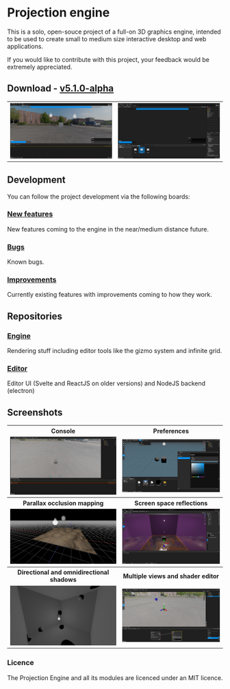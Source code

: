 # Projection engine
This is a solo, open-souce project of a full-on 3D graphics engine, intended to be used to create small to medium size interactive desktop and web applications. 

If you would like to contribute with this project, your feedback would be extremely appreciated.

 
## Download - [v5.1.0-alpha](https://github.com/projection-engine/editor/releases/tag/v5.1.0-alpha)
<table>
    <tr>
        <th>
           <img src="https://raw.githubusercontent.com/projection-engine/.github/main/v2.4.0-alpha/v4.0.0/v5.1.0/v5.1.0-sample1.png"/> 
        </th>
        <th>
           <img src="https://raw.githubusercontent.com/projection-engine/.github/main/v2.4.0-alpha/v4.0.0/v5.1.0/v5.1.0-sample2.png.png"/> 
        </th>
    </tr>
</table>

## Development
You can follow the project development via the following boards:

### [New features](https://github.com/orgs/projection-engine/projects/6)
New features coming to the engine in the near/medium distance future.

### [Bugs](https://github.com/orgs/projection-engine/projects/5)
Known bugs.

### [Improvements](https://github.com/orgs/projection-engine/projects/4)
Currently existing features with improvements coming to how they work.

## Repositories

### [Engine](https://github.com/projection-engine/engine)
Rendering stuff including editor tools like the gizmo system and infinite grid.

### [Editor](https://github.com/projection-engine/editor)
Editor UI (Svelte and ReactJS on older versions) and NodeJS backend (electron)

## Screenshots
<table>
    <tr>
        <th>
            Console
        </th>
        <th>
            Preferences
        </th>
    </tr>
    <tr>
        <td>
            <img src="https://github.com/projection-engine/.github/blob/main/v2.4.0-alpha/console.png?raw=true" alt="Console"/>
        </td>
        <td>
            <img src="https://github.com/projection-engine/.github/blob/main/v2.4.0-alpha/background.png?raw=true" alt="Background"/>                                                             
        </td>
    </tr>
    <tr>
        <th> 
            Parallax occlusion mapping 
        </th>
        <th>
            Screen space reflections          
        </th>
    </tr>
    <tr>
        <td>
          <img src="https://github.com/projection-engine/.github/blob/main/True parallax.png?raw=true"  title="Parallax occlusion mapping" alt="demo"/> 
        </td>
        <td>
           <img src="https://github.com/projection-engine/.github/blob/main/development/SSR-3.png?raw=true" alt="Editor material"/>                                                 
        </td>
    </tr>
    <tr>
        <th> 
           Directional and omnidirectional shadows   
        </th>
        <th>
            Multiple views and shader editor
        </th>
    </tr>
    <tr>
        <td>
         <img src="https://github.com/projection-engine/.github/blob/main/OMNI.png?raw=true" alt="Editor material"/>
        </td>
        <td>
 <img src="https://github.com/projection-engine/.github/blob/main/v2.4.0-alpha/skybox-material.png?raw=true" alt="Shader Editor"/>                                      
        </td>
    </tr>
</table>

  
### Licence
The Projection Engine and all its modules are licenced under an MIT licence.
